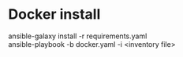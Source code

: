 # Docker install
ansible-galaxy install -r requirements.yaml  
ansible-playbook -b docker.yaml -i \<inventory file\>
